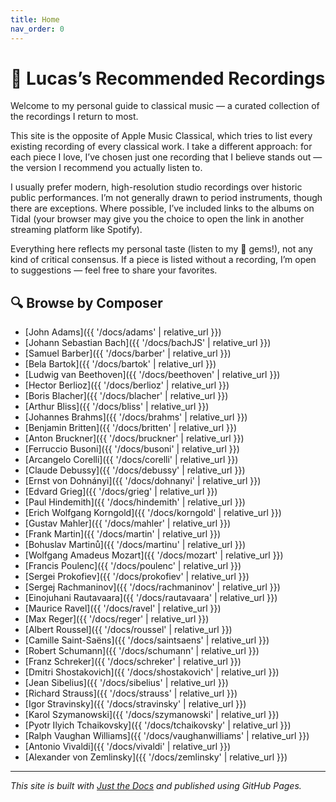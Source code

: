```yaml
---
title: Home
nav_order: 0
---
```


# 🎵 Lucas’s Recommended Recordings

Welcome to my personal guide to classical music — a curated collection of the recordings I return to most.

This site is the opposite of Apple Music Classical, which tries to list every existing recording of every classical work. I take a different approach: for each piece I love, I’ve chosen just one recording that I believe stands out — the version I recommend you actually listen to.

I usually prefer modern, high-resolution studio recordings over historic public performances. I’m not generally drawn to period instruments, though there are exceptions. Where possible, I’ve included links to the albums on Tidal (your browser may give you the choice to open the link in another streaming platform like Spotify).

Everything here reflects my personal taste (listen to my 💎 gems!), not any kind of critical consensus. If a piece is listed without a recording, I’m open to suggestions — feel free to share your favorites.

## 🔍 Browse by Composer

- [John Adams]({{ '/docs/adams' | relative_url }})
- [Johann Sebastian Bach]({{ '/docs/bachJS' | relative_url }})
- [Samuel Barber]({{ '/docs/barber' | relative_url }})
- [Bela Bartok]({{ '/docs/bartok' | relative_url }})
- [Ludwig van Beethoven]({{ '/docs/beethoven' | relative_url }})
- [Hector Berlioz]({{ '/docs/berlioz' | relative_url }})
- [Boris Blacher]({{ '/docs/blacher' | relative_url }})
- [Arthur Bliss]({{ '/docs/bliss' | relative_url }})
- [Johannes Brahms]({{ '/docs/brahms' | relative_url }})
- [Benjamin Britten]({{ '/docs/britten' | relative_url }})
- [Anton Bruckner]({{ '/docs/bruckner' | relative_url }})
- [Ferruccio Busoni]({{ '/docs/busoni' | relative_url }})
- [Arcangelo Corelli]({{ '/docs/corelli' | relative_url }})
- [Claude Debussy]({{ '/docs/debussy' | relative_url }})
- [Ernst von Dohnányi]({{ '/docs/dohnanyi' | relative_url }})
- [Edvard Grieg]({{ '/docs/grieg' | relative_url }})
- [Paul Hindemith]({{ '/docs/hindemith' | relative_url }})
- [Erich Wolfgang Korngold]({{ '/docs/korngold' | relative_url }})
- [Gustav Mahler]({{ '/docs/mahler' | relative_url }})
- [Frank Martin]({{ '/docs/martin' | relative_url }})
- [Bohuslav Martinů]({{ '/docs/martinu' | relative_url }})
- [Wolfgang Amadeus Mozart]({{ '/docs/mozart' | relative_url }})
- [Francis Poulenc]({{ '/docs/poulenc' | relative_url }})
- [Sergei Prokofiev]({{ '/docs/prokofiev' | relative_url }})
- [Sergej Rachmaninov]({{ '/docs/rachmaninov' | relative_url }})
- [Einojuhani Rautavaara]({{ '/docs/rautavaara' | relative_url }})
- [Maurice Ravel]({{ '/docs/ravel' | relative_url }})
- [Max Reger]({{ '/docs/reger' | relative_url }})
- [Albert Roussel]({{ '/docs/roussel' | relative_url }})
- [Camille Saint-Saëns]({{ '/docs/saintsaens' | relative_url }})
- [Robert Schumann]({{ '/docs/schumann' | relative_url }})
- [Franz Schreker]({{ '/docs/schreker' | relative_url }})
- [Dmitri Shostakovich]({{ '/docs/shostakovich' | relative_url }})
- [Jean Sibelius]({{ '/docs/sibelius' | relative_url }})
- [Richard Strauss]({{ '/docs/strauss' | relative_url }})
- [Igor Stravinsky]({{ '/docs/stravinsky' | relative_url }})
- [Karol Szymanowski]({{ '/docs/szymanowski' | relative_url }})
- [Pyotr Ilyich Tchaikovsky]({{ '/docs/tchaikovsky' | relative_url }})
- [Ralph Vaughan Williams]({{ '/docs/vaughanwilliams' | relative_url }})
- [Antonio Vivaldi]({{ '/docs/vivaldi' | relative_url }})
- [Alexander von Zemlinsky]({{ '/docs/zemlinsky' | relative_url }})

---

_This site is built with [Just the Docs](https://just-the-docs.github.io/just-the-docs/) and published using GitHub Pages._

<!-- ♭ -->
<!-- ♯ -->
<!-- 💎  -->
